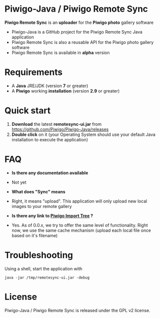 # Piwigo-Java / Piwigo Remote Sync

**Piwigo Remote Sync** is an **uploader** for the **Piwigo photo** gallery software

* Piwigo-Java is a GitHub project for the Piwigo Remote Sync Java application
* Piwigo Remote Sync is also a reusable API for the Piwigo photo gallery software
* Piwigo Remote Sync is available in **alpha** version

# Requirements

* A **Java** JRE/JDK (version **7** or greater)
* A **Piwigo** working **installation** (version **2.9** or greater)

# Quick start

1. **Download** the latest **remotesync-ui.jar** from https://github.com/Piwigo/Piwigo-Java/releases
2. **Double click** on it (your Operating System should use your default Java installation to execute the application)

# FAQ

* **Is there any documentation available**
* Not yet

* **What does "Sync" means**
* Right, it means "upload". This application will only upload new local images to your remote gallery

* **Is there any link to [Piwigo Import Tree](http://piwigo.org/doc/doku.php?id=user_documentation:tools:piwigo_import_tree) ?**
* Yes. As of 0.0.x, we try to offer the same level of functionality. Right now, we use the same cache mechanism (upload each local file once based on it's filename)   

# Troubleshooting

Using a shell, start the application with

`java -jar /tmp/remotesync-ui.jar -debug`

# License

Piwigo-Java / Piwigo Remote Sync is released under the GPL v2 license.

